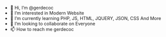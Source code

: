 - 👋 Hi, I’m @gerdecoc
- 👀 I’m interested in Modern Website
- 🌱 I’m currently learning PHP, JS, HTML, JQUERY, JSON, CSS And More
- 💞️ I’m looking to collaborate on Everyone
- 📫 How to reach me gerdecoc

<!---
gerde19/gerde19 is a ✨ special ✨ repository because its `README.md` (this file) appears on your GitHub profile.
You can click the Preview link to take a look at your changes.
--->
